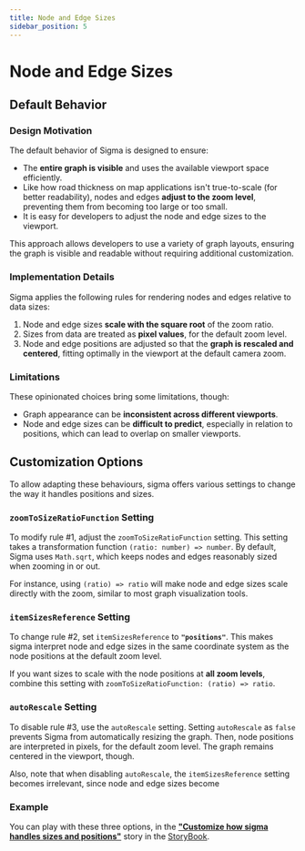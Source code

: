 ```yaml
---
title: Node and Edge Sizes
sidebar_position: 5
---
```


# Node and Edge Sizes

## Default Behavior

### Design Motivation

The default behavior of Sigma is designed to ensure:

- The **entire graph is visible** and uses the available viewport space efficiently.
- Like how road thickness on map applications isn't true-to-scale (for better readability), nodes and edges **adjust to the zoom level**, preventing them from becoming too large or too small.
- It is easy for developers to adjust the node and edge sizes to the viewport.

This approach allows developers to use a variety of graph layouts, ensuring the graph is visible and readable without requiring additional customization.

### Implementation Details

Sigma applies the following rules for rendering nodes and edges relative to data sizes:

1. Node and edge sizes **scale with the square root** of the zoom ratio.
2. Sizes from data are treated as **pixel values**, for the default zoom level.
3. Node and edge positions are adjusted so that the **graph is rescaled and centered**, fitting optimally in the viewport at the default camera zoom.

### Limitations

These opinionated choices bring some limitations, though:

- Graph appearance can be **inconsistent across different viewports**.
- Node and edge sizes can be **difficult to predict**, especially in relation to positions, which can lead to overlap on smaller viewports.

## Customization Options

To allow adapting these behaviours, sigma offers various settings to change the way it handles positions and sizes.

### `zoomToSizeRatioFunction` Setting

To modify rule #1, adjust the `zoomToSizeRatioFunction` setting. This setting takes a transformation function `(ratio: number) => number`. By default, Sigma uses `Math.sqrt`, which keeps nodes and edges reasonably sized when zooming in or out.

For instance, using `(ratio) => ratio` will make node and edge sizes scale directly with the zoom, similar to most graph visualization tools.

### `itemSizesReference` Setting

To change rule #2, set `itemSizesReference` to **`"positions"`**. This makes sigma interpret node and edge sizes in the same coordinate system as the node positions at the default zoom level.

If you want sizes to scale with the node positions at **all zoom levels**, combine this setting with `zoomToSizeRatioFunction: (ratio) => ratio`.

### `autoRescale` Setting

To disable rule #3, use the `autoRescale` setting. Setting `autoRescale` as `false` prevents Sigma from automatically resizing the graph. Then, node positions are interpreted in pixels, for the default zoom level. The graph remains centered in the viewport, though.

Also, note that when disabling `autoRescale`, the `itemSizesReference` setting becomes irrelevant, since node and edge sizes become

### Example

You can play with these three options, in the **["Customize how sigma handles sizes and positions"](https://www.sigmajs.org/storybook/?path=/story/fit-sizes-to-positions--story)** story in the [StoryBook](https://www.sigmajs.org/storybook).
